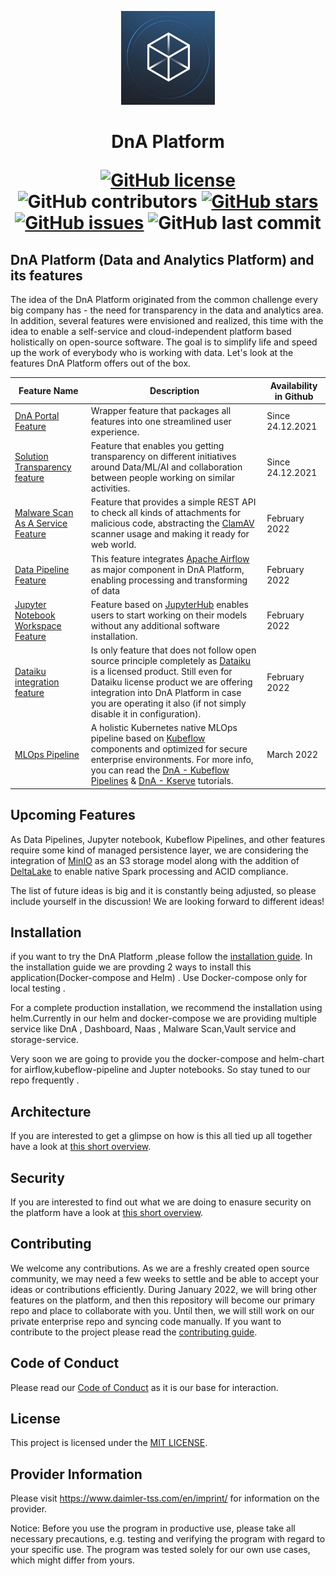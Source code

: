 <!-- SPDX-License-Identifier: MIT -->

<p align="center">
<img alt="DnA Logo" src="./packages/frontend/public/images/solutionLogoImages/thumbnails/default.jpg" height="150" style="max-width:100%">
</p>
<h1 align="center">DnA Platform
<p align="center">
<a href="https://github.com/Daimler/DnA/blob/master/LICENSE"><img alt="GitHub license" src="https://img.shields.io/github/license/Daimler/DnA?color=blue"></a>
<img alt="GitHub contributors" src="https://img.shields.io/github/contributors/Daimler/DnA?color=blue">
<a href="https://github.com/Daimler/DnA/stargazers"><img alt="GitHub stars" src="https://img.shields.io/github/stars/Daimler/DnA?color=blue"></a>
<a href="https://github.com/Daimler/DnA/issues"><img alt="GitHub issues" src="https://img.shields.io/github/issues/Daimler/DnA?color=blue"></a>
<img alt="GitHub last commit" src="https://img.shields.io/github/last-commit/Daimler/DnA?color=blue">  
</h1>
</p>

## DnA Platform (Data and Analytics Platform) and its features

The idea of the DnA Platform originated from the common challenge every big company has - the need for transparency in the data and analytics area. In addition, several features were envisioned and realized, this time with the idea to enable a self-service and cloud-independent platform based holistically on open-source software. The goal is to simplify life and speed up the work of everybody who is working with data. Let's look at the features DnA Platform offers out of the box.

| Feature Name  | Description  | Availability in Github  | 
|---|---|---|
| [DnA Portal Feature](./docs/DnAPortal.md)    | Wrapper feature that packages all features into one streamlined user experience.  | Since 24.12.2021  | 
| [Solution Transparency feature](./docs/DnATransparency.md)    | Feature that enables you getting transparency on different initiatives around Data/ML/AI and collaboration between people working on similar activities.  | Since 24.12.2021  | 
| [Malware Scan As A Service Feature](./docs/DnAMalwareScanAsAService.md)  |  Feature that provides a simple REST API to check all kinds of attachments for malicious code, abstracting the [ClamAV](https://github.com/Cisco-Talos/clamav) scanner usage and making it ready for web world.  | February 2022   | 
|  [Data Pipeline Feature](./docs/DnADataPipeline.md)  | This feature integrates [Apache Airflow](https://github.com/apache/airflow) as major component in DnA Platform, enabling processing and transforming of data  | February 2022  | 
|  [Jupyter Notebook Workspace Feature](./docs/DnAJupyterNotebookWorkspace.md)  | Feature based on [JupyterHub](https://github.com/jupyterhub/jupyterhub) enables users to start working on their models without any additional software installation.   | February 2022   |  
| [Dataiku integration feature](./docs/DnADataikuWorkspace.md)   | Is only feature that does not follow open source principle completely as [Dataiku](https://doc.dataiku.com/dss/latest/concepts/index.html) is a licensed product. Still even for Dataiku license product we are offering integration into DnA Platform in case you are operating it also (if not simply disable it in configuration).  | February 2022  |
| [MLOps Pipeline](https://github.com/mercedes-benz/DnA/blob/docs/kfserving-tutorial/docs/DnAMLOPsArchitecture.md) | A holistic Kubernetes native MLOps pipeline based on [Kubeflow](github.com/kubeflow) components and optimized for secure enterprise environments. For more info, you can read the  [DnA - Kubeflow Pipelines](./docs/DnAKFPTutorial.md) & [DnA - Kserve](./docs/DnAKServeTutorial.md) tutorials. | March 2022 | 


 

## Upcoming Features

As Data Pipelines, Jupyter notebook, Kubeflow Pipelines, and other features require some kind of managed persistence layer, we are considering the integration of  [MinIO](https://github.com/minio/minio) as an S3 storage model along with the addition of [DeltaLake](https://github.com/delta-io/delta) to enable native Spark processing and ACID compliance.

The list of future ideas is big and it is constantly being adjusted, so please include yourself in the discussion! We are looking forward to different ideas!

## Installation

if you want to try the DnA Platform ,please follow the [installation guide](./docs/Install.md). In the installation guide we are provding 2 ways to install this application(Docker-compose and Helm) . Use Docker-compose only for local testing .

For a complete production installation, we recommend the installation using helm.Currently in our helm and docker-compose we are providing multiple service like DnA , Dashboard, Naas , Malware Scan,Vault service and storage-service.

Very soon we are going to provide you the docker-compose and helm-chart for airflow,kubeflow-pipeline and Jupter notebooks. So stay tuned to our repo frequently .

## Architecture

If you are interested to get a glimpse on how is this all tied up all together have a look at [this short overview](./docs/DnAArchitecture.md).

## Security

If you are interested to find out what we are doing to enasure security on the platform have a look at [this short overview](./docs/DnASecurity.md).

## Contributing

We welcome any contributions. As we are a freshly created open source community, we may need a few weeks to settle and be able to accept your ideas or contributions efficiently. During January 2022, we will bring other features on the platform, and then this repository will become our primary repo and place to collaborate with you. Until then, we will still work on our private enterprise repo and syncing code manually. If you want to contribute to the project please read the [contributing guide](CONTRIBUTING.md).

## Code of Conduct

Please read our [Code of Conduct](https://github.com/Daimler/daimler-foss/blob/master/CODE_OF_CONDUCT.md) as it is our base for interaction.

## License

This project is licensed under the [MIT LICENSE](LICENSE).

## Provider Information

Please visit <https://www.daimler-tss.com/en/imprint/> for information on the provider.

Notice: Before you use the program in productive use, please take all necessary precautions,
e.g. testing and verifying the program with regard to your specific use.
The program was tested solely for our own use cases, which might differ from yours.
